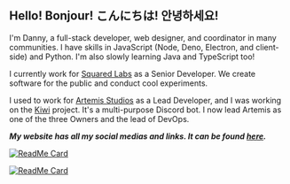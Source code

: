 ## Hello! Bonjour! こんにちは! 안녕하세요!

I'm Danny, a full-stack developer, web designer, and coordinator in many communities. I have skills in JavaScript (Node, Deno, Electron, and client-side) and Python. I'm also slowly learning Java and TypeScript too!

I currently work for [Squared Labs](https://discord.gg/BbRn5AtkvG) as a Senior Developer. We create software for the public and conduct cool experiments.

I used to work for [Artemis Studios](https://artemisdev.tech) as a Lead Developer, and I was working on the [Kiwi](https://artemisdev.tech/kiwi) project. It's a multi-purpose Discord bot. I now lead Artemis as one of the three Owners and the lead of DevOps.

***My website has all my social medias and links. It can be found [here](https://bean.codes).***

[![ReadMe Card](https://github-readme-stats.vercel.app/api?username=dannnington&show_icons=true&theme=vue-dark&include_all_commits=true)]()


[![ReadMe Card](https://github-readme-stats.vercel.app/api/top-langs?username=dannnington&show_icons=true&theme=vue-dark&include_all_commits=true)]()
